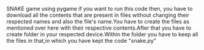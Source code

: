 SNAKE game using pygame if you want to run this code then, you have to download all the contents that are present in files without changing their respected names and also the file's name.You have to create the files as mentioned over here with their respective contents.After that you have to create folder in your respected device.Within the folder you have to keep all the files in that,in which you have kept the code "snake.py"
